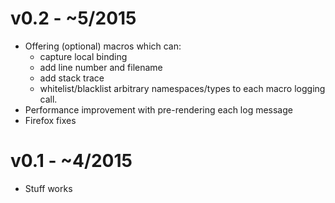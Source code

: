 
# v0.2 - ~5/2015

- Offering (optional) macros which can:
  - capture local binding
  - add line number and filename
  - add stack trace
  - whitelist/blacklist arbitrary namespaces/types
 to each macro logging call.
- Performance improvement with pre-rendering each log message
- Firefox fixes

# v0.1 - ~4/2015

- Stuff works

